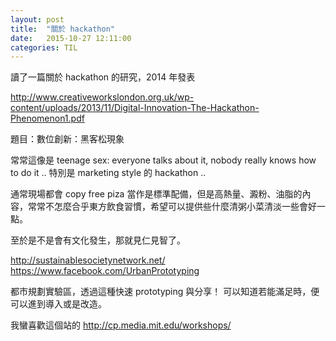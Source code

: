 ```yaml
---
layout: post
title:  "關於 hackathon"
date:   2015-10-27 12:11:00
categories: TIL
---
```


讀了一篇關於 hackathon 的研究，2014 年發表

http://www.creativeworkslondon.org.uk/wp-content/uploads/2013/11/Digital-Innovation-The-Hackathon-Phenomenon1.pdf

題目：數位創新：黑客松現象

常常這像是 teenage sex: everyone talks about it, nobody really knows how to do it .. 特別是 marketing style 的 hackathon ..

通常現場都會 copy free piza 當作是標準配備，但是高熱量、澱粉、油脂的內容，常常不怎麼合乎東方飲食習慣，希望可以提供些什麼清粥小菜清淡一些會好一點。

至於是不是會有文化發生，那就見仁見智了。

http://sustainablesocietynetwork.net/
https://www.facebook.com/UrbanPrototyping

都市規劃實驗區，透過這種快速 prototyping 與分享！ 
可以知道若能滿足時，便可以進到導入或是改造。

我蠻喜歡這個站的
http://cp.media.mit.edu/workshops/


